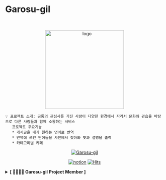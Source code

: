 # Garosu-gil

<br />
<p align="center">
  <img src="https://user-images.githubusercontent.com/81291090/194049853-df1e6fca-482b-4847-91ca-c5aac51d81b9.png" alt="logo" width="250px" />
</p>

```
💡 프로젝트 소개: 공통의 관심사를 가진 사람이 다양한 환경에서 자라서 문화와 관습을 바탕으로 다른 사람들과 함께 소통하는 서비스
   프로젝트 주요기능 
   * 게시글을 내가 원하는 언어로 번역
   * 번역에 쓰인 단어들을 사전에서 찾아와 뜻과 설명을 출력
   * 카테고리별 카페
```

<div align=center>

[![Garosu-gil](https://img.shields.io/badge/Garosu--gil-Garosu--gil-red)](https://prose-club.notion.site/2022-SW-5e363587ff7d4f948408b50c7731b9c4)

[![notion](https://img.shields.io/badge/notion-notion-white?style=flat-square&logo=notion&logoColor=white&link=https://prose-club.notion.site/2022-SW-5e363587ff7d4f948408b50c7731b9c4)](https://prose-club.notion.site/2022-SW-5e363587ff7d4f948408b50c7731b9c4)
[![Hits](https://hits.seeyoufarm.com/api/count/incr/badge.svg?url=https%3A%2F%2Fgithub.com%2FGarosu-gil&count_bg=%230200FB&title_bg=%23555555&icon=github.svg&icon_color=%23E7E7E7&title=hits&edge_flat=false)](https://github.com/Garosu-gil)

</div>

<details>
<summary><b>[ 👨‍👩‍👦‍👦 Garosu-gil Project Member ]</b> </summary>
<div markdown="1">

<details>
<summary>🧑🏻‍💻 Team Developer 👩🏻‍💻 </summary>
<div class="Team-developer">

| ![hyeongrok7874](https://images.weserv.nl/?url=https://avatars.githubusercontent.com/u/80103328?v=4"?v=4&h=250&w=250&fit=cover&mask=circle&maxage=7d) | ![baejin1018](https://images.weserv.nl/?url=https://avatars.githubusercontent.com/u/81845425?v=4"?v=4&h=250&w=250&fit=cover&mask=circle&maxage=7"d) | ![skmn3](https://images.weserv.nl/?url=https://avatars.githubusercontent.com/u/81291090?v=4"?v=4&h=250&w=250&fit=cover&mask=circle&maxage=7d) | ![over1234](https://images.weserv.nl/?url=https://avatars.githubusercontent.com/u/80248568?v=4"?v=4&h=250&w=250&fit=cover&mask=circle&maxage=7d) |
|:----------------------------------------------------------------------------------------------------------------------------------------------:|:----------------------------------------------------------------------------------------------------------------------------------------------:|:----------------------------------------------------------------------------------------------------------------------------------------------:|:----------------------------------------------------------------------------------------------------------------------------------------------:|
|                                                      [김형록](https://github.com/hyeongrok7874)                                                      |                                                        [배진영](https://github.com/baejin1018)                                                        |                                                        [박상진](https://github.com/skmn3)         |                                                        [정현우](https://github.com/over1234)

</div>
</details>

<details>
<summary>🖥 Web Frontend Developer 🖥</summary>
<div class="web-frontend-developer">

| ![hyeongrok7874](https://images.weserv.nl/?url=https://avatars.githubusercontent.com/u/80103328?v=4"?v=4&h=250&w=250&fit=cover&mask=circle&maxage=7d) | ![baejin1018](https://images.weserv.nl/?url=https://avatars.githubusercontent.com/u/81845425?v=4"?v=4&h=250&w=250&fit=cover&mask=circle&maxage=7d) |
|:----------------------------------------------------------------------------------------------------------------------------------------------:|:----------------------------------------------------------------------------------------------------------------------------------------------:|
|                                                      [김형록](https://github.com/hyeongrok7874)                                                      |                                                        [배진영](https://github.com/baejin1018)                                                        |
</div>
</details>

<details>
<summary>⌨️ Backend Developer ⌨️</summary>
<div class="Backend-developer">

| ![skmn3](https://images.weserv.nl/?url=https://avatars.githubusercontent.com/u/81291090?s=400&v=4"?v=4&h=250&w=250&fit=cover&mask=circle&maxage=7d) | ![over1234](https://images.weserv.nl/?url=https://avatars.githubusercontent.com/u/80248568?v=4"?v=4&h=250&w=250&fit=cover&mask=circle&maxage=7d) |
|:----------------------------------------------------------------------------------------------------------------------------------------------:|:----------------------------------------------------------------------------------------------------------------------------------------------:|
|                                                      [박상진](https://github.com/skmn3)                                                      |                                                        [정현우](https://github.com/over1234)                                                        |

</div>
</details>
